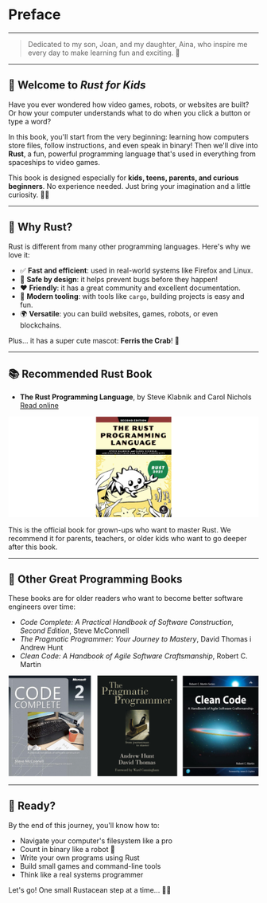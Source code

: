# Preface

---

> Dedicated to my son, Joan, and my daughter, Aina, who inspire me every day to make learning fun and exciting. 💖

---

## 👋 Welcome to *Rust for Kids*

Have you ever wondered how video games, robots, or websites are built? Or how your computer understands what to do when you click a button or type a word?

In this book, you'll start from the very beginning: learning how computers store files, follow instructions, and even speak in binary! Then we'll dive into **Rust**, a fun, powerful programming language that's used in everything from spaceships to video games.

This book is designed especially for **kids, teens, parents, and curious beginners**. No experience needed. Just bring your imagination and a little curiosity. 🧠✨

---

## 🦀 Why Rust?

Rust is different from many other programming languages. Here's why we love it:

- ✅ **Fast and efficient**: used in real-world systems like Firefox and Linux.
- 🧠 **Safe by design**: it helps prevent bugs before they happen!
- ❤️ **Friendly**: it has a great community and excellent documentation.
- 🧰 **Modern tooling**: with tools like `cargo`, building projects is easy and fun.
- 🌍 **Versatile**: you can build websites, games, robots, or even blockchains.

Plus... it has a super cute mascot: **Ferris the Crab**! 🦀

---

## 📚 Recommended Rust Book

- **The Rust Programming Language**, by Steve Klabnik and Carol Nichols
  [Read online](https://doc.rust-lang.org/book/)

![The Rust Programming Language](./img/rust_book.png)

This is the official book for grown-ups who want to master Rust. We recommend it for parents, teachers, or older kids who want to go deeper after this book.

---

## 📘 Other Great Programming Books

These books are for older readers who want to become better software engineers over time:

- _Code Complete: A Practical Handbook of Software Construction, Second Edition_, Steve McConnell
- _The Pragmatic Programmer: Your Journey to Mastery_, David Thomas i Andrew Hunt
- _Clean Code: A Handbook of Agile Software Craftsmanship_, Robert C. Martin

![Books for developers](./img/books.png)

---

## 🚀 Ready?

By the end of this journey, you'll know how to:

- Navigate your computer's filesystem like a pro
- Count in binary like a robot 🤖
- Write your own programs using Rust
- Build small games and command-line tools
- Think like a real systems programmer

Let's go! One small Rustacean step at a time... 🦀👣

